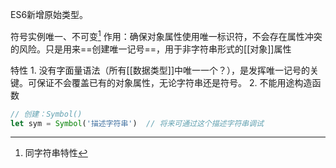 ES6新增原始类型。

符号实例唯一、不可变[^1]
作用：确保对象属性使用唯一标识符，不会存在属性冲突的风险。只是用来==创建唯一记号==，用于非字符串形式的[[对象]]属性

特性
	1. 没有字面量语法（所有[[数据类型]]中唯一一个？），是发挥唯一记号的关键。可保证不会覆盖已有的对象属性，无论字符串还是符号。
	2. 不能用途构造函数

```javascript
// 创建：Symbol()
let sym = Symbol('描述字符串')  // 将来可通过这个描述字符串调试

```

[^1]: 同字符串特性